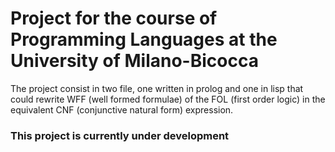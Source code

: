 # Project for the course of Programming Languages at the University of Milano-Bicocca

The project consist in two file, one written in prolog and one in lisp that could rewrite WFF (well formed formulae) of the FOL (first order logic) in the equivalent CNF (conjunctive natural form) expression.

### This project is currently under development
